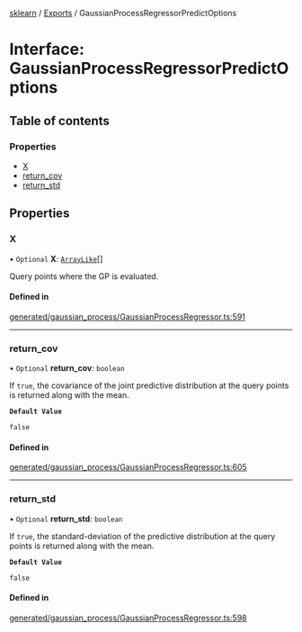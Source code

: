 [sklearn](../readme.md) / [Exports](../modules.md) / GaussianProcessRegressorPredictOptions

# Interface: GaussianProcessRegressorPredictOptions

## Table of contents

### Properties

- [X](GaussianProcessRegressorPredictOptions.md#x)
- [return\_cov](GaussianProcessRegressorPredictOptions.md#return_cov)
- [return\_std](GaussianProcessRegressorPredictOptions.md#return_std)

## Properties

### X

• `Optional` **X**: [`ArrayLike`](../modules.md#arraylike)[]

Query points where the GP is evaluated.

#### Defined in

[generated/gaussian_process/GaussianProcessRegressor.ts:591](https://github.com/transitive-bullshit/scikit-learn-ts/blob/367336a/packages/sklearn/src/generated/gaussian_process/GaussianProcessRegressor.ts#L591)

___

### return\_cov

• `Optional` **return\_cov**: `boolean`

If `true`, the covariance of the joint predictive distribution at the query points is returned along with the mean.

**`Default Value`**

`false`

#### Defined in

[generated/gaussian_process/GaussianProcessRegressor.ts:605](https://github.com/transitive-bullshit/scikit-learn-ts/blob/367336a/packages/sklearn/src/generated/gaussian_process/GaussianProcessRegressor.ts#L605)

___

### return\_std

• `Optional` **return\_std**: `boolean`

If `true`, the standard-deviation of the predictive distribution at the query points is returned along with the mean.

**`Default Value`**

`false`

#### Defined in

[generated/gaussian_process/GaussianProcessRegressor.ts:598](https://github.com/transitive-bullshit/scikit-learn-ts/blob/367336a/packages/sklearn/src/generated/gaussian_process/GaussianProcessRegressor.ts#L598)
